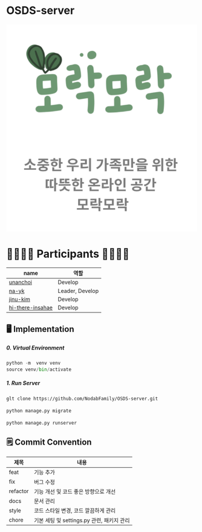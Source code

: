 # OSDS-server

<img src="./static/img/morakmorak.png">

<br/>

# 👨‍👩‍👧‍👦 Participants 👨‍👩‍👧‍👦
| name | 역할   |
|-------|----------|
| [unanchoi](https://github.com/unanchoi)| Develop | 
| [na-yk](https://github.com/na-yk)| Leader, Develop | 
| [jinu-kim](https://github.com/jinu-u-kim) | Develop  | 
| [hi-there-insahae](https://github.com/hi-there-insahae)| Develop |


## 🖥 Implementation

##### 0. Virtual Environment
```python
python -m  venv venv
source venv/bin/activate
```

##### 1. Run Server

``` pytho
glt clone https://github.com/NodabFamily/OSDS-server.git

python manage.py migrate

python manage.py runserver
```

## 🗒 Commit Convention
| 제목  | 내용     |
|-------|----------|
| feat | 기능 추가| 
| fix |  버그 수정| 
| refactor | 기능 개선 및 코드 좋은 방향으로 개선  | 
| docs |  문서 관리| 
| style | 코드 스타일 변경, 코드 깔끔하게 관리 | 
| chore | 기본 세팅 및 settings.py 관련, 패키지 관리  | 